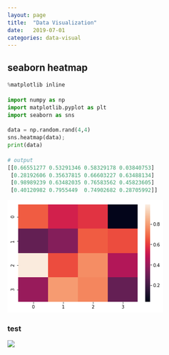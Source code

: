 ```yaml
---
layout: page
title:  "Data Visualization"
date:   2019-07-01
categories: data-visual
---
```


## seaborn heatmap
```python
%matplotlib inline

import numpy as np
import matplotlib.pyplot as plt
import seaborn as sns

data = np.random.rand(4,4)
sns.heatmap(data);
print(data)

# output
[[0.66551277 0.53291346 0.58329178 0.03840753]
 [0.28192606 0.35637815 0.66603227 0.63488134]
 [0.98989239 0.63482035 0.76583562 0.45823605]
 [0.40120982 0.7955449  0.74902682 0.28705992]]
```
![](data-visual/data-visual-heatmap.png)

### test
![](/assets/images/data-visual-heatmap01.jpg)
